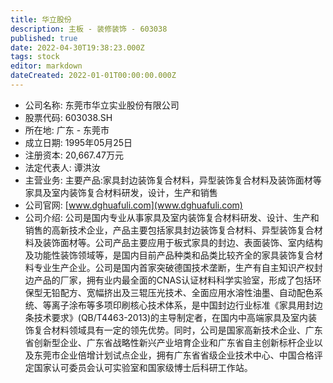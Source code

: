 ```yaml
---
title: 华立股份
description: 主板 - 装修装饰 - 603038
published: true
date: 2022-04-30T19:38:23.000Z
tags: stock
editor: markdown
dateCreated: 2022-01-01T00:00:00.000Z
---
```


- 公司名称: 东莞市华立实业股份有限公司
- 股票代码: 603038.SH
- 所在地: 广东 - 东莞市
- 成立日期: 1995年05月25日
- 注册资本: 20,667.47万元
- 法定代表人: 谭洪汝
- 主营业务: 主要产品:家具封边装饰复合材料，异型装饰复合材料及装饰面材等家具及室内装饰复合材料研发，设计，生产和销售
- 公司官网: [www.dghuafuli.com](www.dghuafuli.com)
- 公司介绍: 公司是国内专业从事家具及室内装饰复合材料研发、设计、生产和销售的高新技术企业，产品主要包括家具封边装饰复合材料、异型装饰复合材料及装饰面材等。公司产品主要应用于板式家具的封边、表面装饰、室内结构及功能性装饰领域等，是国内目前产品种类和品类比较齐全的家具装饰复合材料专业生产企业。公司是国内首家突破德国技术垄断，生产有自主知识产权封边产品的厂家，拥有业内最全面的CNAS认证材料科学实验室，形成了包括环保型无铅配方、宽幅挤出及三辊压光技术、全面应用水溶性油墨、自动配色系统、等离子涂布等多项印刷核心技术体系，是中国封边行业标准《家具用封边条技术要求》(QB/T4463-2013)的主导制定者，在国内中高端家具及室内装饰复合材料领域具有一定的领先优势。同时，公司是国家高新技术企业、广东省创新型企业、广东省战略性新兴产业培育企业和广东省自主创新标杆企业以及东莞市企业倍增计划试点企业，拥有广东省省级企业技术中心、中国合格评定国家认可委员会认可实验室和国家级博士后科研工作站。


